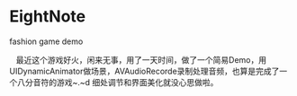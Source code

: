 # EightNote
fashion game  demo

    最近这个游戏好火，闲来无事，用了一天时间，做了一个简易Demo，用UIDynamicAnimator做场景，AVAudioRecorde录制处理音频，也算是完成了一个八分音符的游戏~.~d 细处调节和界面美化就没心思做啦。
